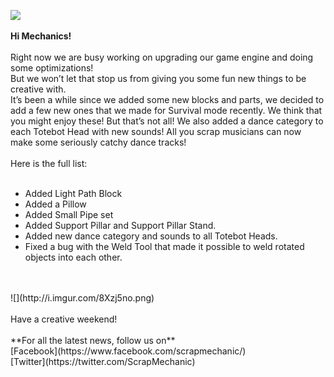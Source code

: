 ![](http://i.imgur.com/WDcA8wI.png)<br/>
<br/>
**Hi Mechanics!** <br/>
<br/>
Right now we are busy working on upgrading our game engine and doing some optimizations!<br/>
But we won’t let that stop us from giving you some fun new things to be creative with. <br/>
It’s been a while since we added some new blocks and parts, we decided to add a few new ones that we made for Survival mode recently. We think that you might enjoy these! But that’s not all! We also added a dance category to each Totebot Head with new sounds! All you scrap musicians can now make some seriously catchy dance tracks!<br/>
<br/>
Here is the full list:<br/>
<br/>
* Added Light Path Block<br/>
* Added a Pillow<br/>
* Added Small Pipe set<br/>
* Added Support Pillar and Support Pillar Stand.<br/>
* Added new dance category and sounds to all Totebot Heads.<br/>
* Fixed a bug with the Weld Tool that made it possible to weld rotated objects into each other.<br/><br/>
<br/>
![](http://i.imgur.com/8Xzj5no.png)<br/>
<br/>
Have a creative weekend!<br/>
<br/>
**For all the latest news, follow us on** <br/>
[Facebook](https://www.facebook.com/scrapmechanic/)<br/>
[Twitter](https://twitter.com/ScrapMechanic)